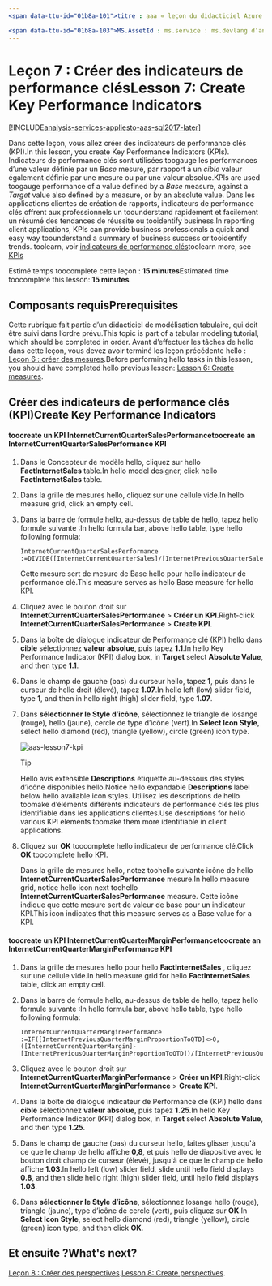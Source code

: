 ```yaml
---
<span data-ttu-id="01b8a-101">titre : aaa « leçon du didacticiel Azure Analysis Services 7 : créer des indicateurs de Performance clés | Description de Microsoft Docs » : décrit comment toocreate des indicateurs de Performance clés dans hello projet du didacticiel Azure Analysis Services.</span><span class="sxs-lookup"><span data-stu-id="01b8a-101">title: aaa"Azure Analysis Services tutorial lesson 7: Create Key Performance Indicators | Microsoft Docs" description: Describes how toocreate Key Performance Indicators in hello Azure Analysis Services tutorial project.</span></span> <span data-ttu-id="01b8a-102">Services : analysis services documentationcenter : '' auteur : minewiskan manager : erikre éditeur : '' balises : ».</span><span class="sxs-lookup"><span data-stu-id="01b8a-102">services: analysis-services documentationcenter: '' author: minewiskan manager: erikre editor: '' tags: ''</span></span>

<span data-ttu-id="01b8a-103">MS.AssetId : ms.service : ms.devlang d’analysis services : NA ms.topic : get-started-article ms.tgt_pltfrm : NA ms.workload : na ms.date : 26/05/2017 ms.author : owend</span><span class="sxs-lookup"><span data-stu-id="01b8a-103">ms.assetid: ms.service: analysis-services ms.devlang: NA ms.topic: get-started-article ms.tgt_pltfrm: NA ms.workload: na ms.date: 05/26/2017 ms.author: owend</span></span>
---
```

# <a name="lesson-7-create-key-performance-indicators"></a><span data-ttu-id="01b8a-104">Leçon 7 : Créer des indicateurs de performance clés</span><span class="sxs-lookup"><span data-stu-id="01b8a-104">Lesson 7: Create Key Performance Indicators</span></span>

[!INCLUDE[analysis-services-appliesto-aas-sql2017-later](../../../includes/analysis-services-appliesto-aas-sql2017-later.md)]

<span data-ttu-id="01b8a-105">Dans cette leçon, vous allez créer des indicateurs de performance clés (KPI).</span><span class="sxs-lookup"><span data-stu-id="01b8a-105">In this lesson, you create Key Performance Indicators (KPIs).</span></span> <span data-ttu-id="01b8a-106">Indicateurs de performance clés sont utilisées toogauge les performances d’une valeur définie par un *Base* mesure, par rapport à un *cible* valeur également définie par une mesure ou par une valeur absolue.</span><span class="sxs-lookup"><span data-stu-id="01b8a-106">KPIs are used toogauge performance of a value defined by a *Base* measure, against a *Target* value also defined by a measure, or by an absolute value.</span></span> <span data-ttu-id="01b8a-107">Dans les applications clientes de création de rapports, indicateurs de performance clés offrent aux professionnels un toounderstand rapidement et facilement un résumé des tendances de réussite ou tooidentify business.</span><span class="sxs-lookup"><span data-stu-id="01b8a-107">In reporting client applications, KPIs can provide business professionals a quick and easy way toounderstand a summary of business success or tooidentify trends.</span></span> <span data-ttu-id="01b8a-108">toolearn, voir [indicateurs de performance clés](https://docs.microsoft.com/sql/analysis-services/tabular-models/kpis-ssas-tabular)</span><span class="sxs-lookup"><span data-stu-id="01b8a-108">toolearn more, see [KPIs](https://docs.microsoft.com/sql/analysis-services/tabular-models/kpis-ssas-tabular)</span></span>
  
<span data-ttu-id="01b8a-109">Estimé temps toocomplete cette leçon : **15 minutes**</span><span class="sxs-lookup"><span data-stu-id="01b8a-109">Estimated time toocomplete this lesson: **15 minutes**</span></span>  
  
## <a name="prerequisites"></a><span data-ttu-id="01b8a-110">Composants requis</span><span class="sxs-lookup"><span data-stu-id="01b8a-110">Prerequisites</span></span>  
<span data-ttu-id="01b8a-111">Cette rubrique fait partie d’un didacticiel de modélisation tabulaire, qui doit être suivi dans l’ordre prévu.</span><span class="sxs-lookup"><span data-stu-id="01b8a-111">This topic is part of a tabular modeling tutorial, which should be completed in order.</span></span> <span data-ttu-id="01b8a-112">Avant d’effectuer les tâches de hello dans cette leçon, vous devez avoir terminé les leçon précédente hello : [Leçon 6 : créer des mesures](../tutorials/aas-lesson-6-create-measures.md).</span><span class="sxs-lookup"><span data-stu-id="01b8a-112">Before performing hello tasks in this lesson, you should have completed hello previous lesson: [Lesson 6: Create measures](../tutorials/aas-lesson-6-create-measures.md).</span></span>   
  
## <a name="create-key-performance-indicators"></a><span data-ttu-id="01b8a-113">Créer des indicateurs de performance clés (KPI)</span><span class="sxs-lookup"><span data-stu-id="01b8a-113">Create Key Performance Indicators</span></span>  
  
#### <a name="toocreate-an-internetcurrentquartersalesperformance-kpi"></a><span data-ttu-id="01b8a-114">toocreate un KPI InternetCurrentQuarterSalesPerformance</span><span class="sxs-lookup"><span data-stu-id="01b8a-114">toocreate an InternetCurrentQuarterSalesPerformance KPI</span></span>  
  
1.  <span data-ttu-id="01b8a-115">Dans le Concepteur de modèle hello, cliquez sur hello **FactInternetSales** table.</span><span class="sxs-lookup"><span data-stu-id="01b8a-115">In hello model designer, click hello **FactInternetSales** table.</span></span>  
  
2.  <span data-ttu-id="01b8a-116">Dans la grille de mesures hello, cliquez sur une cellule vide.</span><span class="sxs-lookup"><span data-stu-id="01b8a-116">In hello measure grid, click an empty cell.</span></span>  
  
3.  <span data-ttu-id="01b8a-117">Dans la barre de formule hello, au-dessus de table de hello, tapez hello formule suivante :</span><span class="sxs-lookup"><span data-stu-id="01b8a-117">In hello formula bar, above hello table, type hello following formula:</span></span> 
 
    ```  
    InternetCurrentQuarterSalesPerformance :=DIVIDE([InternetCurrentQuarterSales]/[InternetPreviousQuarterSalesProportionToQTD],BLANK())  
    ```

    <span data-ttu-id="01b8a-118">Cette mesure sert de mesure de Base hello pour hello indicateur de performance clé.</span><span class="sxs-lookup"><span data-stu-id="01b8a-118">This measure serves as hello Base measure for hello KPI.</span></span>  
  
4.  <span data-ttu-id="01b8a-119">Cliquez avec le bouton droit sur **InternetCurrentQuarterSalesPerformance** > **Créer un KPI**.</span><span class="sxs-lookup"><span data-stu-id="01b8a-119">Right-click **InternetCurrentQuarterSalesPerformance** > **Create KPI**.</span></span>   
  
5.  <span data-ttu-id="01b8a-120">Dans la boîte de dialogue indicateur de Performance clé (KPI) hello dans **cible** sélectionnez **valeur absolue**, puis tapez **1.1**.</span><span class="sxs-lookup"><span data-stu-id="01b8a-120">In hello Key Performance Indicator (KPI) dialog box, in **Target** select **Absolute Value**, and then type **1.1**.</span></span>  
  
7.  <span data-ttu-id="01b8a-121">Dans le champ de gauche (bas) du curseur hello, tapez **1**, puis dans le curseur de hello droit (élevé), tapez **1.07**.</span><span class="sxs-lookup"><span data-stu-id="01b8a-121">In hello left (low) slider field, type **1**, and then in hello right (high) slider field, type **1.07**.</span></span>  
  
8.  <span data-ttu-id="01b8a-122">Dans **sélectionner le Style d’icône**, sélectionnez le triangle de losange (rouge), hello (jaune), cercle de type d’icône (vert).</span><span class="sxs-lookup"><span data-stu-id="01b8a-122">In **Select Icon Style**, select hello diamond (red), triangle (yellow), circle (green) icon type.</span></span>
  
    ![aas-lesson7-kpi](../tutorials/media/aas-lesson7-kpi.png)
    
    > [!TIP]  
    > <span data-ttu-id="01b8a-124">Hello avis extensible **Descriptions** étiquette au-dessous des styles d’icône disponibles hello.</span><span class="sxs-lookup"><span data-stu-id="01b8a-124">Notice hello expandable **Descriptions** label below hello available icon styles.</span></span> <span data-ttu-id="01b8a-125">Utilisez les descriptions de hello toomake d’éléments différents indicateurs de performance clés les plus identifiable dans les applications clientes.</span><span class="sxs-lookup"><span data-stu-id="01b8a-125">Use descriptions for hello various KPI elements toomake them more identifiable in client applications.</span></span>  
  
9. <span data-ttu-id="01b8a-126">Cliquez sur **OK** toocomplete hello indicateur de performance clé.</span><span class="sxs-lookup"><span data-stu-id="01b8a-126">Click **OK** toocomplete hello KPI.</span></span>  
  
    <span data-ttu-id="01b8a-127">Dans la grille de mesures hello, notez toohello suivante icône de hello **InternetCurrentQuarterSalesPerformance** mesure.</span><span class="sxs-lookup"><span data-stu-id="01b8a-127">In hello measure grid, notice hello icon next toohello **InternetCurrentQuarterSalesPerformance** measure.</span></span> <span data-ttu-id="01b8a-128">Cette icône indique que cette mesure sert de valeur de base pour un indicateur KPI.</span><span class="sxs-lookup"><span data-stu-id="01b8a-128">This icon indicates that this measure serves as a Base value for a KPI.</span></span>  
  
#### <a name="toocreate-an-internetcurrentquartermarginperformance-kpi"></a><span data-ttu-id="01b8a-129">toocreate un KPI InternetCurrentQuarterMarginPerformance</span><span class="sxs-lookup"><span data-stu-id="01b8a-129">toocreate an InternetCurrentQuarterMarginPerformance KPI</span></span>  
  
1.  <span data-ttu-id="01b8a-130">Dans la grille de mesures hello pour hello **FactInternetSales** , cliquez sur une cellule vide.</span><span class="sxs-lookup"><span data-stu-id="01b8a-130">In hello measure grid for hello **FactInternetSales** table, click an empty cell.</span></span>  
  
2.  <span data-ttu-id="01b8a-131">Dans la barre de formule hello, au-dessus de table de hello, tapez hello formule suivante :</span><span class="sxs-lookup"><span data-stu-id="01b8a-131">In hello formula bar, above hello table, type hello following formula:</span></span>  

    ```
    InternetCurrentQuarterMarginPerformance :=IF([InternetPreviousQuarterMarginProportionToQTD]<>0,([InternetCurrentQuarterMargin]-[InternetPreviousQuarterMarginProportionToQTD])/[InternetPreviousQuarterMarginProportionToQTD],BLANK())  
    ```
 
3.  <span data-ttu-id="01b8a-132">Cliquez avec le bouton droit sur **InternetCurrentQuarterMarginPerformance** > **Créer un KPI**.</span><span class="sxs-lookup"><span data-stu-id="01b8a-132">Right-click **InternetCurrentQuarterMarginPerformance** > **Create KPI**.</span></span>  
  
4.  <span data-ttu-id="01b8a-133">Dans la boîte de dialogue indicateur de Performance clé (KPI) hello dans **cible** sélectionnez **valeur absolue**, puis tapez **1.25**.</span><span class="sxs-lookup"><span data-stu-id="01b8a-133">In hello Key Performance Indicator (KPI) dialog box, in **Target** select **Absolute Value**, and then type **1.25**.</span></span>   
  
5.  <span data-ttu-id="01b8a-134">Dans le champ de gauche (bas) du curseur hello, faites glisser jusqu'à ce que le champ de hello affiche **0,8**, et puis hello de diapositive avec le bouton droit champ de curseur (élevé), jusqu'à ce que le champ de hello affiche **1.03**.</span><span class="sxs-lookup"><span data-stu-id="01b8a-134">In hello left (low) slider field, slide until hello field displays **0.8**, and then slide hello right (high) slider field, until hello field displays **1.03**.</span></span>  
  
6.  <span data-ttu-id="01b8a-135">Dans **sélectionner le Style d’icône**, sélectionnez losange hello (rouge), triangle (jaune), type d’icône de cercle (vert), puis cliquez sur **OK**.</span><span class="sxs-lookup"><span data-stu-id="01b8a-135">In **Select Icon Style**, select hello diamond (red), triangle (yellow), circle (green) icon type, and then click **OK**.</span></span>  
  
## <a name="whats-next"></a><span data-ttu-id="01b8a-136">Et ensuite ?</span><span class="sxs-lookup"><span data-stu-id="01b8a-136">What's next?</span></span>
<span data-ttu-id="01b8a-137">[Leçon 8 : Créer des perspectives](../tutorials/aas-lesson-8-create-perspectives.md).</span><span class="sxs-lookup"><span data-stu-id="01b8a-137">[Lesson 8: Create perspectives](../tutorials/aas-lesson-8-create-perspectives.md).</span></span>
  
  
